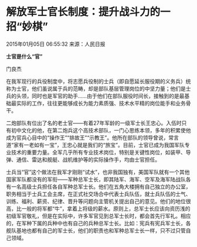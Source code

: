 # 解放军士官长制度：提升战斗力的一招“妙棋”

2015年01月05日 06:55:32 来源：人民日报 

**士官是什么“官”**

门良杰

在我军现行的兵役制度中，将志愿兵役制的士兵（即自愿延长服役期的义务兵）统称为士官，他们虽说属于兵的范畴，却是部队基层管理岗位的中坚力量；他们是士兵的头领，同时也是军官的助手……由于他们在部队服役时间长，接触到的是最基础最实际的工作，往往更能够成长为能力素质强、技术水平精的岗位能手和业务骨干。

二炮部队有位出了名的老士官——有着27年军龄的一级军士长王忠心。入伍时只有初中文化的他，在第二炮兵这个高技术部队，一门心思练本领，多年的积累使他成为官兵心目中的“操作王”“排故王”“示教王”。他所在部队的领导曾说，常言道“家有一老如有一宝”，王忠心就是我们的“旅宝”。目前，士官已成为我国军队专业技术的重要力量。全军几乎所有专业技术岗位，特别是关键性岗位，如装甲、导弹、通信、雷达和舰艇、战机维护等的实际操作手，均由士官担任。

士兵当“官”这个做法在我军才刚刚“试水”，也非我国独有，美国军队就有一个其他国家军队都没有的军衔——军种总军士长，即其陆军、海军、空军及海军陆战队各有一名高级士兵担任各自军种总军士长。他们在五角大楼拥有自己独立的办公室，职务相当于士兵工会主席，在正式社交场合中代表士兵队伍，就士兵队伍的士气、训练、福利、薪资、纪律、晋升等问题向主管机关提出自己的意见。他们的地位很高，比一般的将军都“牛”，拿着上将级的薪水。原则上，总军士长应该向资历浅的初级军官敬礼，但是在实际中，许多军官见到总军士长时，都会首先行军礼。相应的，在军种下属的兵种中也有自己的兵种总军士长。比如：宪兵有宪兵军士长，各舰队基地也都有自己的军士长，他们的职责也和军种总军士长一样，只不过只管自己领域。